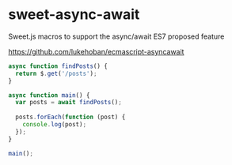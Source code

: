 sweet-async-await
=================

Sweet.js macros to support the async/await ES7 proposed feature

https://github.com/lukehoban/ecmascript-asyncawait

```javascript
async function findPosts() {
  return $.get('/posts');
}

async function main() {
  var posts = await findPosts();
  
  posts.forEach(function (post) {
    console.log(post);
  });
}

main();

```
